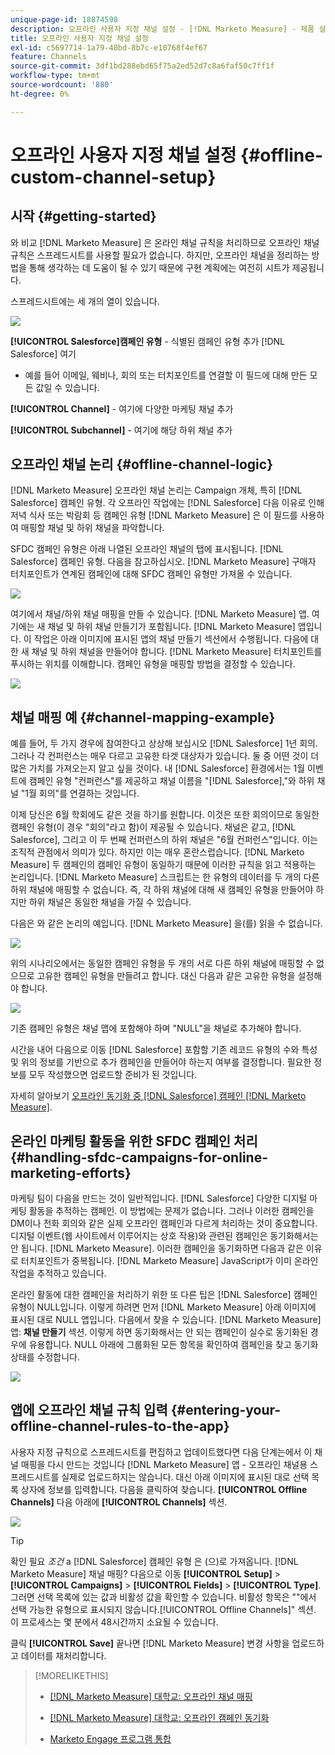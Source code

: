 ```yaml
---
unique-page-id: 18874598
description: 오프라인 사용자 지정 채널 설정 - [!DNL Marketo Measure] - 제품 설명서
title: 오프라인 사용자 지정 채널 설정
exl-id: c5697714-1a79-40bd-8b7c-e10768f4ef67
feature: Channels
source-git-commit: 3df1bd288ebd65f75a2ed52d7c8a6faf50c7ff1f
workflow-type: tm+mt
source-wordcount: '880'
ht-degree: 0%

---
```


# 오프라인 사용자 지정 채널 설정 {#offline-custom-channel-setup}

## 시작 {#getting-started}

와 비교 [!DNL Marketo Measure] 은 온라인 채널 규칙을 처리하므로 오프라인 채널 규칙은 스프레드시트를 사용할 필요가 없습니다. 하지만, 오프라인 채널을 정리하는 방법을 통해 생각하는 데 도움이 될 수 있기 때문에 구현 계획에는 여전히 시트가 제공됩니다.

스프레드시트에는 세 개의 열이 있습니다.

![](assets/1-2.png)

**[!UICONTROL Salesforce]캠페인 유형** - 식별된 캠페인 유형 추가 [!DNL Salesforce] 여기

* 예를 들어 이메일, 웨비나, 회의 또는 터치포인트를 연결할 이 필드에 대해 만든 모든 값일 수 있습니다.

**[!UICONTROL Channel]** - 여기에 다양한 마케팅 채널 추가

**[!UICONTROL Subchannel]** - 여기에 해당 하위 채널 추가

## 오프라인 채널 논리 {#offline-channel-logic}

[!DNL Marketo Measure] 오프라인 채널 논리는 Campaign 개체, 특히 [!DNL Salesforce] 캠페인 유형. 각 오프라인 작업에는 [!DNL Salesforce] 다음 이유로 인해 저녁 식사 또는 박람회 등 캠페인 유형 [!DNL Marketo Measure] 은 이 필드를 사용하여 매핑할 채널 및 하위 채널을 파악합니다.

SFDC 캠페인 유형은 아래 나열된 오프라인 채널의 탭에 표시됩니다. [!DNL Salesforce] 캠페인 유형. 다음을 참고하십시오. [!DNL Marketo Measure] 구매자 터치포인트가 연계된 캠페인에 대해 SFDC 캠페인 유형만 가져올 수 있습니다.

![](assets/2-2.png)

여기에서 채널/하위 채널 매핑을 만들 수 있습니다. [!DNL Marketo Measure] 앱. 여기에는 새 채널 및 하위 채널 만들기가 포함됩니다. [!DNL Marketo Measure] 앱입니다. 이 작업은 아래 이미지에 표시된 앱의 채널 만들기 섹션에서 수행됩니다. 다음에 대한 새 채널 및 하위 채널을 만들어야 합니다. [!DNL Marketo Measure] 터치포인트를 푸시하는 위치를 이해합니다. 캠페인 유형을 매핑할 방법을 결정할 수 있습니다.

![](assets/3-2.png)

## 채널 매핑 예 {#channel-mapping-example}

예를 들어, 두 가지 경우에 참여한다고 상상해 보십시오 [!DNL Salesforce] 1년 회의. 그러나 각 컨퍼런스는 매우 다르고 고유한 타겟 대상자가 있습니다. 둘 중 어떤 것이 더 많은 가치를 가져오는지 알고 싶을 것이다. 내 [!DNL Salesforce] 환경에서는 1월 이벤트에 캠페인 유형 &quot;컨퍼런스&quot;를 제공하고 채널 이름을 &quot;[!DNL Salesforce],&quot;와 하위 채널 &quot;1월 회의&quot;를 연결하는 것입니다.

이제 당신은 6월 학회에도 같은 것을 하기를 원합니다. 이것은 또한 회의이므로 동일한 캠페인 유형(이 경우 &quot;회의&quot;라고 함)이 제공될 수 있습니다. 채널은 같고, [!DNL Salesforce], 그리고 이 두 번째 컨퍼런스의 하위 채널은 &quot;6월 컨퍼런스&quot;입니다. 이는 조직적 관점에서 의미가 있다. 하지만 이는 매우 혼란스럽습니다. [!DNL Marketo Measure] 두 캠페인의 캠페인 유형이 동일하기 때문에 이러한 규칙을 읽고 적용하는 논리입니다. [!DNL Marketo Measure] 스크립트는 한 유형의 데이터를 두 개의 다른 하위 채널에 매핑할 수 없습니다. 즉, 각 하위 채널에 대해 새 캠페인 유형을 만들어야 하지만 하위 채널은 동일한 채널을 가질 수 있습니다.

다음은 와 같은 논리의 예입니다. [!DNL Marketo Measure] 을(를) 읽을 수 없습니다.

![](assets/4-2.png)

위의 시나리오에서는 동일한 캠페인 유형을 두 개의 서로 다른 하위 채널에 매핑할 수 없으므로 고유한 캠페인 유형을 만들려고 합니다. 대신 다음과 같은 고유한 유형을 설정해야 합니다.

![](assets/5-2.png)

기존 캠페인 유형은 채널 맵에 포함해야 하며 &quot;NULL&quot;을 채널로 추가해야 합니다.

시간을 내어 다음으로 이동 [!DNL Salesforce] 포함할 기존 레코드 유형의 수와 특성 및 위의 정보를 기반으로 추가 캠페인을 만들어야 하는지 여부를 결정합니다. 필요한 정보를 모두 작성했으면 업로드할 준비가 된 것입니다.

자세히 알아보기 [오프라인 동기화 중 [!DNL Salesforce] 캠페인 [!DNL Marketo Measure]](/help/channel-tracking-and-setup/offline-channels/deprecated-processes/syncing-offline-campaigns.md).

## 온라인 마케팅 활동을 위한 SFDC 캠페인 처리 {#handling-sfdc-campaigns-for-online-marketing-efforts}

마케팅 팀이 다음을 만드는 것이 일반적입니다. [!DNL Salesforce] 다양한 디지털 마케팅 활동을 추적하는 캠페인. 이 방법에는 문제가 없습니다. 그러나 이러한 캠페인을 DM이나 전화 회의와 같은 실제 오프라인 캠페인과 다르게 처리하는 것이 중요합니다. 디지털 이벤트(웹 사이트에서 이루어지는 상호 작용)와 관련된 캠페인은 동기화해서는 안 됩니다. [!DNL Marketo Measure]. 이러한 캠페인을 동기화하면 다음과 같은 이유로 터치포인트가 중복됩니다. [!DNL Marketo Measure] JavaScript가 이미 온라인 작업을 추적하고 있습니다.

온라인 활동에 대한 캠페인을 처리하기 위한 또 다른 팁은 [!DNL Salesforce] 캠페인 유형이 NULL입니다. 이렇게 하려면 먼저 [!DNL Marketo Measure] 아래 이미지에 표시된 대로 NULL 앱입니다. 다음에서 찾을 수 있습니다. [!DNL Marketo Measure] 앱: **채널 만들기** 섹션. 이렇게 하면 동기화해서는 안 되는 캠페인이 실수로 동기화된 경우에 유용합니다. NULL 아래에 그룹화된 모든 항목을 확인하여 캠페인을 찾고 동기화 상태를 수정합니다.

![](assets/6-2.png)

## 앱에 오프라인 채널 규칙 입력 {#entering-your-offline-channel-rules-to-the-app}

사용자 지정 규칙으로 스프레드시트를 편집하고 업데이트했다면 다음 단계는에서 이 채널 매핑을 다시 만드는 것입니다 [!DNL Marketo Measure] 앱 - 오프라인 채널용 스프레드시트를 실제로 업로드하지는 않습니다. 대신 아래 이미지에 표시된 대로 선택 목록 상자에 정보를 입력합니다. 다음을 클릭하여 찾습니다. **[!UICONTROL Offline Channels]** 다음 아래에 **[!UICONTROL Channels]** 섹션.

![](assets/7-2.png)

>[!TIP]
>
>확인 필요 _조건_ a [!DNL Salesforce] 캠페인 유형 은 (으)로 가져옵니다. [!DNL Marketo Measure] 채널 매핑? 다음으로 이동 **[!UICONTROL Setup]** > **[!UICONTROL Campaigns]** > **[!UICONTROL Fields]** > **[!UICONTROL Type]**. 그러면 선택 목록에 있는 값과 비활성 값을 확인할 수 있습니다. 비활성 항목은 &quot;&quot;에서 선택 가능한 유형으로 표시되지 않습니다.[!UICONTROL Offline Channels]&quot; 섹션. 이 프로세스는 몇 분에서 48시간까지 소요될 수 있습니다.

클릭 **[!UICONTROL Save]** 끝나면 [!DNL Marketo Measure] 변경 사항을 업로드하고 데이터를 재처리합니다.

>[!MORELIKETHIS]
>
>* [[!DNL Marketo Measure] 대학교: 오프라인 채널 매핑](https://universityonline.marketo.com/courses/bizible-fundamentals-channel-management/#/page/5c630eca34d9f0367662b77f)
>
>* [[!DNL Marketo Measure] 대학교: 오프라인 캠페인 동기화](https://universityonline.marketo.com/courses/bizible-fundamentals-channel-management/#/page/5c63286e34d9f0367662b78b)
>
>* [Marketo Engage 프로그램 통합](/help/marketo-measure-and-marketo/marketo-measure-integrations-with-marketo/marketo-engage-programs-integration.md#channel-mapping)
